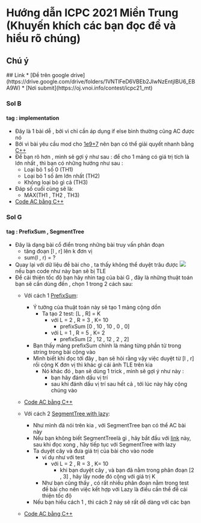 ﻿# Hướng dẫn ICPC 2021 Miền Trung (Khuyến khích các bạn đọc đề và hiểu rõ chúng)


<h2>Chú ý</h2>
## Link
* [Đề trên google drive](https://drive.google.com/drive/folders/1VNTlFeD6VBEb2JIwNzEntjIBU6_EBA9W)
* [Nơi submit](https://oj.vnoi.info/contest/icpc21_mt)


### Sol B 
#### tag : implementation 
* Đây là 1 bài dễ , bởi vì chỉ cần áp dụng if else bình thường cũng AC được nó
* Bởi vì bài yêu cầu mod cho [1e9+7](https://www.google.com/search?q=1e9%2B7&oq=&aqs=chrome.1.69i57j6.3548j0j7&sourceid=chrome&ie=UTF-8) nên bạn có thể giải quyết nhanh bằng [C++](https://vi.wikipedia.org/wiki/C%2B%2B)
* Để bạn rõ hơn , mình sẽ gợi ý như sau : để cho 1 mảng có giá trị tích là lớn nhất , thì
bạn có những hướng như sau :
	* Loại bỏ 1 số 0 (TH1)
	* Loại bỏ 1 số âm lớn nhất (TH2)
	* Không loại bỏ gì cả (TH3) 
* Đáp số cuối cùng sẽ là:
	* MAX(TH1 , TH2 , TH3)
* [Code AC bằng C++](https://github.com/tryCod3/SOL_ICPC/blob/master/Code/B.cpp)

### Sol G
#### tag : PrefixSum , SegmentTree
* Đây là dạng bài cổ điển trong những bài truy vấn phân đoạn
	* tăng đoạn [l , r] lên k đơn vị
	* sum(l , r) = ?
* Quay lại với dữ liệu đề bài cho , ta thấy không thể duyệt trâu được <img src="https://github.com/tryCod3/SOL_ICPC/blob/master/img/TLE_G.jpg">
nếu bạn code như này bạn sẽ bị TLE
* Để cải thiện tốc độ bạn hãy nhìn tag của bài G , đây là những thuật toán bạn sẽ cần dùng đến , chọn 1 trong 2 cách sau:
	* Với cách 1 [PrefixSum](https://vnoi.info/wiki/algo/data-structures/prefix-sum-and-difference-array.md):
		* Ý tưởng của thuật toán này sẽ tạo 1 mảng cộng dồn 
			* Ta tạo 2 test: [L , R] = K
				* với L = 2 , R = 3 , K= 10
					* prefixSum [0 , 10 , 10 , 0 , 0]
				* với L = 1 , R = 5 , K= 2	
					* prefixSum [2 , 12 , 12 , 2 , 2]
		 * Bạn thấy mảng prefixSum chính là mảng từng phần tử trong string trong bài cộng vào
		 * Mình biết khi đọc tới đây , bạn sẽ hỏi rằng vậy việc duyệt từ [l , r] rồi cộng K đơn vị
		   thì khác gì cái ảnh TLE trên kia
			* Nó khác đó , bạn sẽ dùng 1 trick , mình sẽ gợi ý như này : 
				* bạn hãy đánh dấu vị trí
				* sau khi đánh dấu vị trí sau hết cả , tới lúc này hãy cộng chúng vào 
	* [Code AC bằng C++](https://github.com/tryCod3/SOL_ICPC/blob/master/Code/G.cpp)	
	
	* Với cách 2 [SegmentTree with lazy](https://www.hackerearth.com/practice/notes/segment-tree-and-lazy-propagation/):
		* Như mình đã nói trên kia , với SegmentTree bạn có thể AC bài này 
		* Nếu bạn không biết SegmentTreelà gì , hãy bắt đầu với 
		[link](https://www.hackerearth.com/practice/data-structures/advanced-data-structures/segment-trees/tutorial/) này, sau khi đọc xong , hãy tiếp tục với SegmentTree with lazy
		* Ta duyệt cây và đưa giá trị của bài cho vào node
			* ví dụ như với test
				* với L = 2 , R = 3 , K= 10
					* khi bạn duyệt cây , và bạn đã nằm trong phân đoạn [2 , 3] , hãy lấy node đó cộng với giá trị K
			* Như bạn cũng thấy , có rất nhiều phân đoạn nằm trong test đề bài cho nên việc kết hợp với Lazy là điều cần thể để cải thiện tốc độ		
		* Nếu bạn hiểu cách 1 , thì cách 2 này sẽ rất dễ dàng với các bạn
	* [Code AC bằng C++](https://github.com/tryCod3/SOL_ICPC/blob/master/Code/Gseg.cpp)	